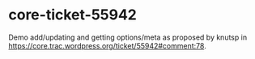 # core-ticket-55942
Demo add/updating and getting options/meta as proposed by knutsp in https://core.trac.wordpress.org/ticket/55942#comment:78.
